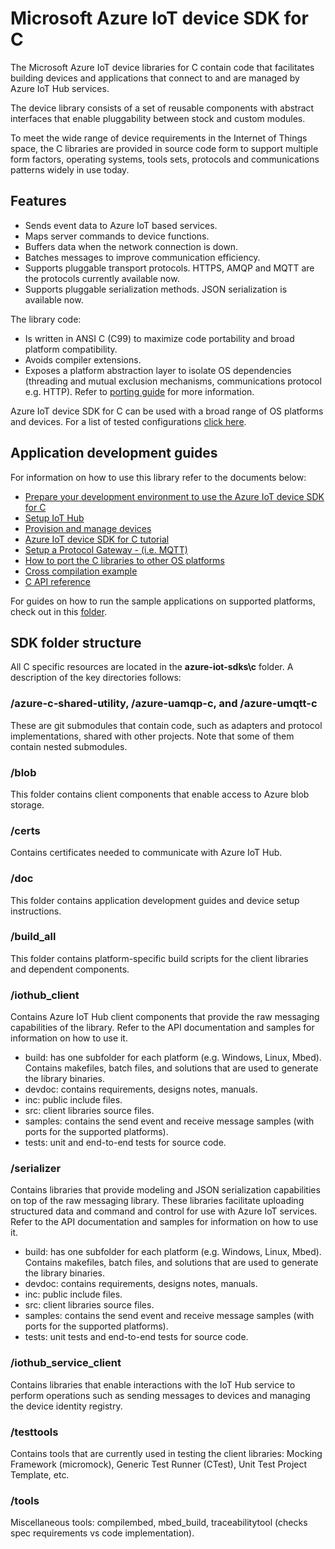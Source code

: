 # Microsoft Azure IoT device SDK for C

The Microsoft Azure IoT device libraries for C contain code that facilitates building devices and applications that connect to and are managed by Azure IoT Hub services.

The device library consists of a set of reusable components with abstract interfaces that enable pluggability between stock and custom modules.

To meet the wide range of device requirements in the Internet of Things space, the C libraries are provided in source code form to support multiple form factors, operating systems, tools sets, protocols and communications patterns widely in use today.


## Features

 * Sends event data to Azure IoT based services.
 * Maps server commands to device functions.
 * Buffers data when the network connection is down.
 * Batches messages to improve communication efficiency.
 * Supports pluggable transport protocols. HTTPS, AMQP and MQTT are the protocols currently available now.
 * Supports pluggable serialization methods. JSON serialization is available now.


The library code:

* Is written in ANSI C (C99) to maximize code portability and broad platform compatibility.
* Avoids compiler extensions.
* Exposes a platform abstraction layer to isolate OS dependencies (threading and mutual exclusion mechanisms, communications protocol e.g. HTTP). Refer to [porting guide](doc/porting_guide.md) for more information.

Azure IoT device SDK for C can be used with a broad range of OS platforms and devices. For a list of tested configurations [click here](https://catalog.azureiotsuite.com/).

## Application development guides
For information on how to use this library refer to the documents below:

- [Prepare your development environment to use the Azure IoT device SDK for C](doc/devbox_setup.md)
- [Setup IoT Hub](../doc/setup_iothub.md)
- [Provision and manage devices](../doc/manage_iot_hub.md)
- [Azure IoT device SDK for C  tutorial](https://azure.microsoft.com/documentation/articles/iot-hub-device-sdk-c-intro/)
- [Setup a Protocol Gateway - (i.e. MQTT)](https://github.com/Azure/azure-iot-protocol-gateway/blob/master/README.md)
- [How to port the C libraries to other OS platforms](doc/porting_guide.md)
- [Cross compilation example](doc/SDK_cross_compile_example.md)
- [C API reference](http://azure.github.io/azure-iot-sdks/c/api_reference/index.html)

For guides on how to run the sample applications on supported platforms, check out in this [folder](../doc/get_started/).

## SDK folder structure

All C specific resources are located in the **azure-iot-sdks\c** folder. A description of the key directories follows:

### /azure-c-shared-utility, /azure-uamqp-c, and /azure-umqtt-c

These are git submodules that contain code, such as adapters and protocol implementations, shared with other projects. Note that some of them contain nested submodules.

### /blob

This folder contains client components that enable access to Azure blob storage.

### /certs

Contains certificates needed to communicate with Azure IoT Hub.

### /doc

This folder contains application development guides and device setup instructions.

### /build_all

This folder contains platform-specific build scripts for the client libraries and dependent components.

### /iothub_client

Contains Azure IoT Hub client components that provide the raw messaging capabilities of the library. Refer to the API documentation and samples for information on how to use it.

   * build: has one subfolder for each platform (e.g. Windows, Linux, Mbed). Contains makefiles, batch files, and solutions that are used to generate the library binaries.
   * devdoc: contains requirements, designs notes, manuals.
   * inc: public include files.
   * src: client libraries source files.
   * samples: contains the send event and receive message samples (with ports for the supported platforms).
   * tests: unit and end-to-end tests for source code.

### /serializer

Contains libraries that provide modeling and JSON serialization capabilities on top of the raw messaging library. These libraries facilitate uploading structured data and command and control for use with Azure IoT services. Refer to the API documentation and samples for information on how to use it.

   * build: has one subfolder for each platform (e.g. Windows, Linux, Mbed). Contains makefiles, batch files, and solutions that are used to generate the library binaries.
   * devdoc: contains requirements, designs notes, manuals.
   * inc: public include files.
   * src: client libraries source files.
   * samples: contains the send event and receive message samples (with ports for the supported platforms).
   * tests: unit tests and end-to-end tests for source code.

### /iothub_service_client

Contains libraries that enable interactions with the IoT Hub service to perform operations such as sending messages to devices and managing the device identity registry.

### /testtools

Contains tools that are currently used in testing the client libraries: Mocking Framework (micromock), Generic Test Runner (CTest), Unit Test Project Template, etc.

### /tools

Miscellaneous tools: compilembed, mbed_build, traceabilitytool (checks spec requirements vs code implementation).
